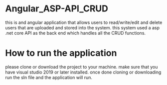 # Angular_ASP-API_CRUD

this is and angular application that allows users to read/write/edit and delete users that are uploaded and stored into the system. this system used a asp .net core API as the back end which handles all the CRUD functions.

# How to run the application

please clone or download the project to your machine. 
make sure that you have visual studio 2019 or later installed.
once done cloning or downloading run the sln file and the application will run.
